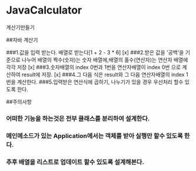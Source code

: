 # JavaCalculator
계산기만들기

##자바 계산기

###1.값을 입력 받는다. 배열로 받는다[1 + 2 - 3 * 6] [x]
###2.받은 값을 '공백'을 기준으로 나누어 배열의 짝수(숫자)는 숫자 배열에,배열의 홀수(연산자)는 연산자 배열에 각각 저장 [x]
###3.숫자배열의 index 0번과 1번을 연산자배열이 index 0번 으로 계산하여 result에 저장. [x]
###4.그 다음 식은 result와 그 다음 연산자배열의 index 1번을 계산한다.
###5.입력받은 연산식에 곱하기, 나누기가 있을 경우 우선처리 할수 있도록 한다.

##주의사항
### 어떠한 기능을 하는것은 전부 클래스를 분리하여 설계한다.
### 메인메소드가 있는 Application에서는 객체를 받아 실행만 할수 있도록 한다.
### 추후 배열을 리스트로 업데이트 할수 있도록 설계해본다.
